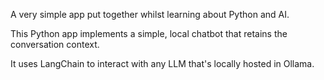 A very simple app put together whilst learning about Python and AI.

This Python app implements a simple, local chatbot that retains the conversation context. 

It uses LangChain to interact with any LLM that's locally hosted in Ollama.
